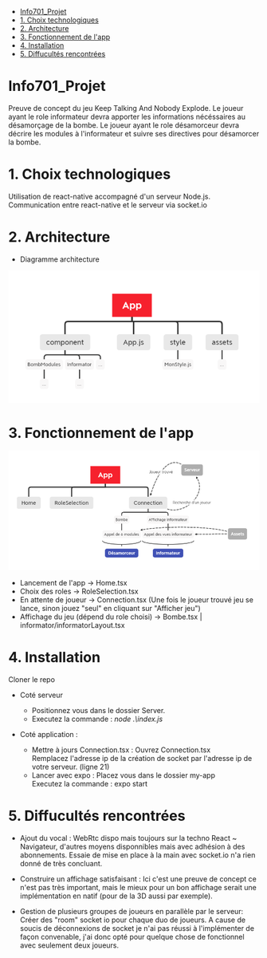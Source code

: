 - [Info701_Projet](#info701_projet)
- [1. Choix technologiques](#1-choix-technologiques)
- [2. Architecture](#2-architecture)
- [3. Fonctionnement de l'app](#3-fonctionnement-de-lapp)
- [4. Installation](#4-installation)
- [5. Diffucultés rencontrées](#5-diffucultés-rencontrées)

# Info701_Projet

Preuve de concept du jeu Keep Talking And Nobody Explode.
Le joueur ayant le role informateur devra apporter les informations nécéssaires au désamorçage de la bombe.
Le joueur ayant le role désamorceur devra décrire les modules à l'informateur et suivre ses directives pour désamorcer la bombe.

# 1. Choix technologiques
 Utilisation de react-native accompagné d'un serveur Node.js.
 Communication entre react-native et le serveur via socket.io
 
# 2. Architecture
- Diagramme architecture 
 
 ![Diagramme](my-app/diagrammes/diagramme_archi.png)
   
# 3. Fonctionnement de l'app 

 ![Diagramme](my-app/diagrammes/diagramme_fonctionnement.png)
 
 - Lancement de l'app -> Home.tsx
 - Choix des roles -> RoleSelection.tsx
 - En attente de joueur -> Connection.tsx (Une fois le joueur trouvé jeu se lance, sinon jouez "seul" en cliquant sur "Afficher jeu")
 - Affichage du jeu (dépend du role choisi) -> Bombe.tsx | informator/informatorLayout.tsx
 
# 4. Installation

Cloner le repo

 - Coté serveur
   - Positionnez vous dans le dossier Server.  
   - Executez la commande : *node .\index.js*  
    
- Coté application : 
    - Mettre à jours Connection.tsx :
        Ouvrez Connection.tsx  
        Remplacez l'adresse ip de la création de socket par l'adresse ip de votre serveur. (ligne 21)  
    - Lancer avec expo :
        Placez vous dans le dossier my-app  
        Executez la commande : expo start  

# 5. Diffucultés rencontrées

 - Ajout du vocal : 
    WebRtc dispo mais toujours sur la techno React ~ Navigateur, d'autres moyens disponnibles mais avec adhésion à des abonnements.
    Essaie de mise en place à la main avec socket.io n'a rien donné de très concluant.
 
 - Construire un affichage satisfaisant :
    Ici c'est une preuve de concept ce n'est pas très important, mais le mieux pour un bon affichage serait une implémentation en natif (pour de la 3D aussi par exemple).

 - Gestion de plusieurs groupes de joueurs en parallèle par le serveur:
    Créer des "room" socket io pour chaque duo de joueurs.
    A cause de soucis de déconnexions de socket je n'ai pas réussi à l'implémenter de façon convenable, j'ai donc opté pour quelque chose de fonctionnel avec seulement deux    joueurs.
